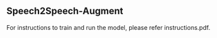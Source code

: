 ## Speech2Speech-Augment

For instructions to train and run the model, please refer instructions.pdf.